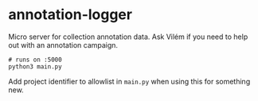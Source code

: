 # annotation-logger

Micro server for collection annotation data.
Ask Vilém if you need to help out with an annotation campaign.


```
# runs on :5000
python3 main.py
```

Add project identifier to allowlist in `main.py` when using this for something new.